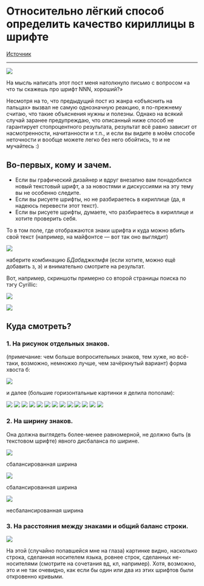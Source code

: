 # Относительно лёгкий способ определить качество кириллицы в шрифте

[Источник](https://leksandra.livejournal.com/114663.html)

---

![](/frontend/2020-12-13-how-to-detect-good-font/1.jpg)

На мысль написать этот пост меня натолкнуло письмо с вопросом «а что ты скажешь про шрифт NNN, хороший?»

Несмотря на то, что предыдущий пост из жанра «объяснить на пальцах» вызвал не самую однозначную реакцию, я по-прежнему считаю, что такие объяснения нужны и полезны. Однако на всякий случай заранее предупреждаю, что описанный ниже способ не гарантирует стопроцентного результата, результат всё равно зависит от насмотренности, начитанности и т.п., и если вы видите в моём способе неточности и вообще можете легко без него обойтись, то и не мучайтесь :)

## Во-первых, кому и зачем.

- Если вы графический дизайнер и вдруг внезапно вам понадобился новый текстовый шрифт, а за новостями и дискуссиями на эту тему вы не особенно следите.
- Если вы рисуете шрифты, но не разбираетесь в кириллице (да, я надеюсь перевести этот текст).
- Если вы рисуете шрифты, думаете, что разбираетесь в кириллице и хотите проверить себя.

То в том поле, где отображаются знаки шрифта и куда можно вбить свой текст (например, на майфонтсе — вот так оно выглядит)

![](/frontend/2020-12-13-how-to-detect-good-font/2.png)

наберите комбинацию _БДабвджклмфя_ (если хотите, можно ещё добавить з, э) и внимательно смотрите на результат.

Вот, например, скриншоты примерно со второй страницы поиска по тэгу Cyrillic:

![](/frontend/2020-12-13-how-to-detect-good-font/3.png)

![](/frontend/2020-12-13-how-to-detect-good-font/3.1.png)

## Куда смотреть?

### 1. На рисунок отдельных знаков.

(примечание: чем больше вопросительных знаков, тем хуже, но всё-таки, возможно, немножко лучше, чем зачёркнутый вариант)
форма хвоста б:

![](/frontend/2020-12-13-how-to-detect-good-font/4.jpg)

и далее (большие горизонтальные картинки я делила пополам):

![](/frontend/2020-12-13-how-to-detect-good-font/5.jpg)
![](/frontend/2020-12-13-how-to-detect-good-font/6.jpg)
![](/frontend/2020-12-13-how-to-detect-good-font/7.jpg)
![](/frontend/2020-12-13-how-to-detect-good-font/8.jpg)
![](/frontend/2020-12-13-how-to-detect-good-font/9.jpg)
![](/frontend/2020-12-13-how-to-detect-good-font/10.jpg)
![](/frontend/2020-12-13-how-to-detect-good-font/11.jpg)
![](/frontend/2020-12-13-how-to-detect-good-font/12.jpg)
![](/frontend/2020-12-13-how-to-detect-good-font/13.jpg)
![](/frontend/2020-12-13-how-to-detect-good-font/14.jpg)
![](/frontend/2020-12-13-how-to-detect-good-font/15.jpg)
![](/frontend/2020-12-13-how-to-detect-good-font/16.jpg)
![](/frontend/2020-12-13-how-to-detect-good-font/17.jpg)

### 2. На ширину знаков.

Она должна выглядеть более-менее равномерной, не должно быть (в текстовом шрифте) явного дисбаланса по ширине.

![](/frontend/2020-12-13-how-to-detect-good-font/17.png)

сбалансированная ширина

![](/frontend/2020-12-13-how-to-detect-good-font/18.png)

сбалансированная ширина

![](/frontend/2020-12-13-how-to-detect-good-font/19.png)

несбалансированная ширина

### 3. На расстояния между знаками и общий баланс строки.

![](/frontend/2020-12-13-how-to-detect-good-font/20.png)

На этой (случайно попавшейся мне на глаза) картинке видно, насколько строка, сделанная носителем языка, ровнее строк, сделанных не-носителями (смотрите на сочетания вд, кл, например). Хотя, возможно, это и не так очевидно, как если бы один или два из этих шрифтов были откровенно кривыми.
